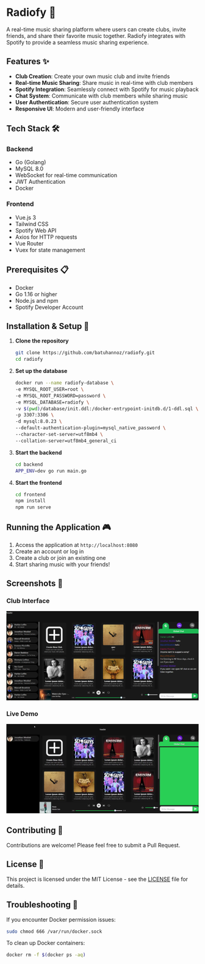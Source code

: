# Radiofy 🎵

A real-time music sharing platform where users can create clubs, invite friends, and share their favorite music together. Radiofy integrates with Spotify to provide a seamless music sharing experience.

## Features ✨

- **Club Creation**: Create your own music club and invite friends
- **Real-time Music Sharing**: Share music in real-time with club members
- **Spotify Integration**: Seamlessly connect with Spotify for music playback
- **Chat System**: Communicate with club members while sharing music
- **User Authentication**: Secure user authentication system
- **Responsive UI**: Modern and user-friendly interface

## Tech Stack 🛠️

### Backend
- Go (Golang)
- MySQL 8.0
- WebSocket for real-time communication
- JWT Authentication
- Docker

### Frontend
- Vue.js 3
- Tailwind CSS
- Spotify Web API
- Axios for HTTP requests
- Vue Router
- Vuex for state management

## Prerequisites 📋

- Docker
- Go 1.16 or higher
- Node.js and npm
- Spotify Developer Account

## Installation & Setup 🚀

1. **Clone the repository**
   ```bash
   git clone https://github.com/batuhannoz/radiofy.git
   cd radiofy
   ```

2. **Set up the database**
   ```bash
   docker run --name radiofy-database \
   -e MYSQL_ROOT_USER=root \
   -e MYSQL_ROOT_PASSWORD=password \
   -e MYSQL_DATABASE=radiofy \
   -v $(pwd)/database/init.ddl:/docker-entrypoint-initdb.d/1-ddl.sql \
   -p 3307:3306 \
   -d mysql:8.0.23 \
   --default-authentication-plugin=mysql_native_password \
   --character-set-server=utf8mb4 \
   --collation-server=utf8mb4_general_ci
   ```

3. **Start the backend**
   ```bash
   cd backend
   APP_ENV=dev go run main.go
   ```

4. **Start the frontend**
   ```bash
   cd frontend
   npm install
   npm run serve
   ```

## Running the Application 🎮

1. Access the application at `http://localhost:8080`
2. Create an account or log in
3. Create a club or join an existing one
4. Start sharing music with your friends!

## Screenshots 📸

### Club Interface
![Club Interface](https://github.com/batuhannoz/radiofy/blob/main/img/Club.png)

### Live Demo
![Radiofy Demo](https://github.com/batuhannoz/radiofy/blob/main/img/Radiofy.gif)

## Contributing 🤝

Contributions are welcome! Please feel free to submit a Pull Request.

## License 📄

This project is licensed under the MIT License - see the [LICENSE](LICENSE) file for details.

## Troubleshooting 🔧

If you encounter Docker permission issues:
```bash
sudo chmod 666 /var/run/docker.sock
```

To clean up Docker containers:
```bash
docker rm -f $(docker ps -aq)
```
